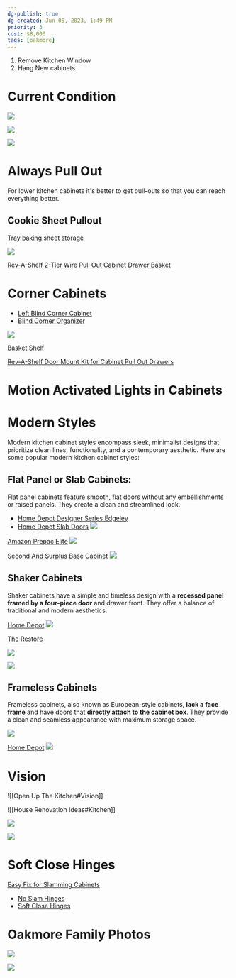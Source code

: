 ```yaml
---
dg-publish: true
dg-created: Jun 05, 2023, 1:49 PM
priority: 3
cost: $8,000
tags: [oakmore]
---
```


1. Remove Kitchen Window
2. Hang New cabinets

# Current Condition

![](https://lh3.googleusercontent.com/pw/AIL4fc-JgZNEBGT1OXHvX8Weq0PaESnUhxxddBJat87Hk6SjxqemAPWOgTiwNEJMMynGZNDMSw6AJ0wJdgjp8PI-K9BQf32M6ODY6taehLsGyKhwBuJlPKrtwBGI-ygFNIm7eCt7aWSqxxPnu1m46SaLzv0j1Q=w1673-h1255-s-no?authuser=1)

![](https://lh3.googleusercontent.com/pw/AIL4fc-zjli0KoOq-ilbMeBEQR0kvZmb0b16lpXphby3oN_3Dj4Li1TRMoIALtQqQrQzK-25sMDwOAxCeLENWlLSgGzYfajSoFQuGLfneZnF_7NnH-nQ0UJ1DaHjJiXLc1M31D-47SBhS_HCuoD0Beavo9tsmw=w1673-h1255-s-no?authuser=1)

![](https://lh3.googleusercontent.com/pw/AIL4fc_tsQ4Exf8-4kPRZg-PVT8wLxVsWDI8s-dpF3svHwJ1Oo12wH-5fhvmW9zQwZ8eizwUP7-VHzemSVSvgXYRlQuYfa38yu-pJ5Rv05N1LifsbP5_Mc7K6qTf_fMlXP-HZSUNLXTkFzZEw5vxFjwmrNpDzQ=w1673-h1255-s-no?authuser=1)

# Always Pull Out

For lower kitchen cabinets it's better to get pull-outs so that you can reach everything better.

## Cookie Sheet Pullout

[Tray baking sheet storage](https://www.kraftmaid.com/tray-baking-sheet-storage/)

![](https://cdn11.bigcommerce.com/s-r7ihvq/images/stencil/996x666/products/82604/143813/K_BTP12_MTA1_NAA_PD001__28581.1469122014.jpg?c=3)

[Rev-A-Shelf 2-Tier Wire Pull Out Cabinet Drawer Basket](https://www.wayfair.com/kitchen-tabletop/pdp/rev-a-shelf-2-tier-wire-pull-out-cabinet-drawer-basket-rsef2113.html)


# Corner Cabinets 

- [Left Blind Corner Cabinet](https://www.homedepot.com/p/VEVOR-Swing-Left-Blind-Corner-Cabinet-Pull-Out-for-36-in-Cabinet-2-Tier-Swing-Tray-Soft-Close-Cloud-Blind-Kitchen-Cabinet-CGLLSNGFDX36YCZB1V0/323355732)
- [Blind Corner Organizer](https://www.build.com/product/summary/1766223)

![](https://s3.img-b.com/image/private/t_base,c_pad,f_auto,dpr_2,w_680,h_680/product/kessebohmer/kessebohmer-ks-lm60-cham-ma-r-kit--290644.jpg)

[Basket Shelf](https://www.wayfair.com/RevAShelf--RevAShelf-3-Tier-Pull-Out-Organizer-for-Blind-Corner-Cabinets-w-Soft-Close-5PSP315SCCR-L903-K~RSEF1644.html)

[Rev-A-Shelf Door Mount Kit for Cabinet Pull Out Drawers](https://www.wayfair.com/kitchen-tabletop/pdp/rev-a-shelf-door-mount-kit-for-cabinet-pull-out-drawers-rsef1085.html)


# Motion Activated Lights in Cabinets 

# Modern Styles

Modern kitchen cabinet styles encompass sleek, minimalist designs that prioritize clean lines, functionality, and a contemporary aesthetic. Here are some popular modern kitchen cabinet styles:

## Flat Panel or Slab Cabinets:

Flat panel cabinets feature smooth, flat doors without any embellishments or raised panels. They create a clean and streamlined look.

- [Home Depot Designer Series Edgeley](https://www.homedepot.com/pep/Hampton-Bay-Designer-Series-Edgeley-Assembled-33x34-5x23-75-in-Sink-Base-Kitchen-Cabinet-in-Glacier-BS33-EDGL/305842743)
- [Home Depot Slab Doors](https://www.homedepot.com/b/Kitchen-Kitchen-Cabinets/Flat-Panel/Slab-Door/N-5yc1vZas87Z1z17w3aZ1z1drs3?NCNI-5)
![](https://images.thdstatic.com/productImages/3060a0c6-83c6-42e2-9ebe-ce363d4f9a90/svn/white-hampton-bay-assembled-kitchen-cabinets-bs33-edwh-64_1000.jpg)

[Amazon Prepac Elite](https://www.amazon.com/Prepac-WEW-3230-Elite-Storage-Cabinet/dp/B07D2Y2LR8/ref=asc_df_B07D2Y2LR8)
![](https://m.media-amazon.com/images/I/71tRV5XyTFL._AC_SL1500_.jpg)

[Second And Surplus Base Cabinet](https://www.secondsandsurplus.com/base-cabinet-30-madison-ash-kitchen-cabinet-55-b30ma)
![](https://www.secondsandsurplus.com/media/amasty/webp/catalog/product/cache/66c369609c7bef7961a69ee32aaecad8/5/5/55-b30ma_jpg.webp)

## Shaker Cabinets

Shaker cabinets have a simple and timeless design with a **recessed panel framed by a four-piece door** and drawer front. They offer a balance of traditional and modern aesthetics.

[Home Depot](https://www.homedepot.com/b/Kitchen-Kitchen-Cabinets/Shaker/N-5yc1vZas87Z1z0qcue)
![](https://images.thdstatic.com/productImages/238c4199-742c-4751-88b2-25dce1168429/svn/alpine-white-hampton-bay-ready-to-assemble-kitchen-cabinets-b30-64_1000.jpg)

[The Restore](<[The Restore](https://goo.gl/maps/QmjiYKS1JBz1wjpG7)>)

![](https://lh3.googleusercontent.com/pw/AIL4fc-rF3HK-WQSDyd3K6MuDixorp4ERi4D14P2WDdyAjpwG5AAmytsOOp7mQdEajQSfdNrIT9TtBv6wXPZVPMlJqOAn8BjyIfJFTqrYcv5rSYlOn0oMnBBRDDDhHAlE0bpsdj_UdSWQtVFQA0OKhuKtySK-Q=w1673-h1255-s-no?authuser=1)

![](https://lh3.googleusercontent.com/pw/AIL4fc_tRAZzoB-nbZQ1lUYX5Zb51TOVjIVA-PgDHI7OBk9iNwLvIp32rKH9eEOwPa6IwaT3fUouH_m8X0gC-g96ux1N7NFbRuXheTGtZLCCseG66DqHPSwiWIsRsim1xLSXbA28Rx3rdEQld_MiCfQd6qxbBA=w1024-h768-s-no?authuser=1)


## Frameless Cabinets

Frameless cabinets, also known as European-style cabinets, **lack a face frame** and have doors that **directly attach to the cabinet box**. They provide a clean and seamless appearance with maximum storage space.

![](https://st.hzcdn.com/simgs/59913f160133aecd_4-2013/home-design.jpg)


[Home Depot](https://www.homedepot.com/b/Kitchen-Kitchen-Cabinets/Frameless/N-5yc1vZas87Z1z1na1r)
![](https://images.thdstatic.com/productImages/60e95b23-dddb-4d9a-80cf-d33de638eb8b/svn/white-hampton-bay-assembled-kitchen-cabinets-cm3635s-wh-64_1000.jpg)


# Vision

![[Open Up The Kitchen#Vision]]

![[House Renovation Ideas#Kitchen]]

![](https://hips.hearstapps.com/hmg-prod/images/edc120118pike04-1542730739.jpg)

![](https://www.lilyanncabinets.com/media/igallery/w/h/white_shaker_elite_2_.jpg)
# Soft Close Hinges

[Easy Fix for Slamming Cabinets](https://www.youtube.com/watch?v=Z_AYt7PSEU0)

- [No Slam Hinges](https://www.amazon.com/no-slam-hinges/s?k=no+slam+hinges)
- [Soft Close Hinges](https://www.homedepot.com/b/Hardware-Cabinet-Hardware-Cabinet-Hinges/Soft-Close/N-5yc1vZc29aZ1z0jp6o)

# Oakmore Family Photos

![](https://lh3.googleusercontent.com/pw/AJFCJaW7gwD-YVgXag4iwvAKcjPpKmbnl3Ovjdmd0xPXfx5MsF8siZL8orzdG6f37FnAOnzq5nZllmU6fO-FJqX3Q-8t-yvZU45Lz8IwRCMAaCQfHRhxaM2UlUISveyvT_OB3WecUYfhlMwsq1rflcr2jYe5fQ=w2644-h1983-s-no?authuser=0)

![](https://lh3.googleusercontent.com/pw/AJFCJaU2bTri36BwyV2M-F24xTXsHDIEwEg9tbGsPfytRoBBn-vuF_NAI7OHiSJ1aJTQO3dbEsHwsVejvEvwCMkEpX9_vRr5cmmNbfdtKQID5jDISTJx3NJSK60FqYA2OPURh5H7O9pmtOi9ZHtzb6czQX8OVQ=w2644-h1983-s-no?authuser=0)

